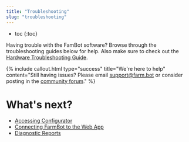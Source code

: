 ```yaml
---
title: "Troubleshooting"
slug: "troubleshooting"
---
```


* toc
{:toc}

Having trouble with the FamBot software? Browse through the troubleshooting guides below for help. Also make sure to check out the [Hardware Troubleshooting Guide](https://genesis.farm.bot/docs/troubleshooting).

{%
include callout.html
type="success"
title="We're here to help"
content="Still having issues? Please email support@farm.bot or consider posting in the [community forum](https://forum.farmbot.org)."
%}


# What's next?

 * [Accessing Configurator](../Additional-Information/troubleshooting/accessing-configurator.md)
 * [Connecting FarmBot to the Web App](../Additional-Information/troubleshooting/connecting-farmbot-to-the-web-app.md)
 * [Diagnostic Reports](../Additional-Information/troubleshooting/diagnostic-reports.md)
